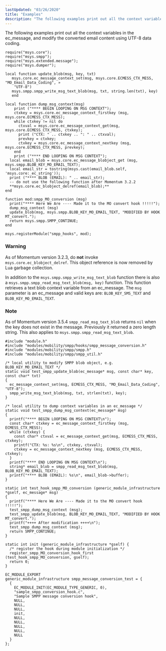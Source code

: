 ```yaml
---
lastUpdated: "03/26/2020"
title: "Examples"
description: "The following examples print out all the context variables in the ec message and modify the converted email content using UTF 8 data coding Example 12 1 SMPP MO Conversion Hook Lua Examples As of Momentum version 3 2 3 do not invoke msys core ec blobject delref This object..."
---
```


The following examples print out all the context variables in the ec_message, and modify the converted email content using UTF-8 data coding.

<a name="SMPP_MO_Conversion_Hook.lua"></a> 


```
require("msys.core");
require("msys.smpp");
require("msys.extended.message");
require("msys.dumper");

local function update_blob(msg, key, txt)
   msys.core.ec_message_context_set(msg, msys.core.ECMESS_CTX_MESS, "MO_Email_Data_Coding", »
    "UTF-8")
   msys.smpp.smpp_write_msg_text_blob(msg, txt, string.len(txt), key)
   end

local function dump_msg_context(msg)
    print ("**** BEGIN LOOPING ON MSG CONTEXT");
    ctxkey = msys.core.ec_message_context_firstkey (msg, msys.core.ECMESS_CTX_MESS);
    while ctxkey != nil do
      ctxval = msys.core.ec_message_context_get(msg, msys.core.ECMESS_CTX_MESS, ctxkey);
      print ("CTX: " .. ctxkey .. ": " .. ctxval);
      prevkey = ctxkey;
      ctxkey = msys.core.ec_message_context_nextkey (msg, msys.core.ECMESS_CTX_MESS, prevkey);
    end
    print ("**** END LOOPING ON MSG CONTEXT");
  local email_blob = msys.core.ec_message_blobject_get (msg, msys.smpp.BLOB_KEY_MO_EMAIL_TEXT);
  local email_str = tostring(msys.cast(email_blob.self, 'msys.core:_ec_string'));
  print ("**** BLOB (EMAIL): " .. email_str);
  -- do not use the following function after Momentum 3.2.2
  **msys.core.ec_blobject_delref(email_blob);**
end

function mod:smpp_MO_conversion (msg)
  print("**** Here We Are ---- Made it to the MO convert hook !!!!!");
  dump_msg_context (msg)
  update_blob(msg, msys.smpp.BLOB_KEY_MO_EMAIL_TEXT, "MODIFIED BY HOOK MT_convert.");
  return msys.smpp.SMPP_CONTINUE;
end

msys.registerModule("smpp_hooks", mod);
```

### Warning

As of Momentum version 3.2.3, do **not** invoke `msys.core.ec_blobject_delref`. This object reference is now removed by Lua garbage collection.

In addition to the `msys.smpp.smpp_write_msg_text_blob` function there is also a `msys.smpp.smpp_read_msg_text_blob(msg, key)` function. This function retrieves a text blob context variable from an ec_message. The `msg` parameter is an ec_message and valid keys are: `BLOB_KEY_SMS_TEXT` and `BLOB_KEY_MO_EMAIL_TEXT`.

### Note

As of Momentum version 3.5.4 `smpp_read_msg_text_blob` returns `nil` when the key does not exist in the message. Previously it returned a zero length string. This also applies to `msys.smpp.smpp_read_msg_text_blob`.

<a name="SMPP_MO_Conversion_Hook.c"></a> 


```
#include "module.h"
#include "modules/mobility/smpp/hooks/smpp_message_conversion.h"
#include "modules/mobility/smpp/smpp.h"
#include "modules/mobility/smpp/smpp_util.h"

/* local utility to modify SMPP blob object, e.g. BLOB_KEY_MO_EMAIL_TEXT */
static void test_smpp_update_blob(ec_message* msg, const char* key, const char* txt)
{
  ec_message_context_set(msg, ECMESS_CTX_MESS, "MO_Email_Data_Coding", "UTF-8");
  smpp_write_msg_text_blob(msg, txt, strlen(txt), key);
}

/* local utility to dump context variables in an ec_message */
static void test_smpp_dump_msg_context(ec_message* msg)
{
  printf("**** BEGIN LOOPING ON MSG CONTEXT\n");
  const char* ctxkey = ec_message_context_firstkey (msg, ECMESS_CTX_MESS);
  while (ctxkey) {
    const char* ctxval = ec_message_context_get(msg, ECMESS_CTX_MESS, ctxkey);
    printf("CTX: %s: %s\n", ctxkey, ctxval);
    ctxkey = ec_message_context_nextkey (msg, ECMESS_CTX_MESS, ctxkey);
  }
  printf("**** END LOOPING ON MSG CONTEXT\n");
  string* email_blob = smpp_read_msg_text_blob(msg, BLOB_KEY_MO_EMAIL_TEXT);
  printf("**** BLOB (EMAIL): %s\n", email_blob->buffer);
}

static int test_hook_smpp_MO_conversion (generic_module_infrastructure *gself, ec_message* msg)
{
  printf("**** Here We Are ---- Made it to the MO convert hook !!!!!");
  test_smpp_dump_msg_context (msg);
  test_smpp_update_blob(msg, BLOB_KEY_MO_EMAIL_TEXT, "MODIFIED BY HOOK MT_convert.");
  printf("++++ After modification ++++\n");
  test_smpp_dump_msg_context (msg);
  return SMPP_CONTINUE;
}

static int init (generic_module_infrastructure *gself) {
  /* register the hook during module initialization */
  register_smpp_MO_conversion_hook_first (test_hook_smpp_MO_conversion, gself);
  return 0;
}

EC_MODULE_EXPORT
generic_module_infrastructure smpp_message_conversion_test = {
  {
    EC_MODULE_INIT(EC_MODULE_TYPE_GENERIC, 0),
    "sample_smpp_conversion_hook.c",
    "Sample SMPP message conversion hook",
    NULL,
    NULL,
    NULL,
    init,
    NULL,
    NULL,
    NULL,
    NULL,
    NULL
  }
};
```